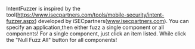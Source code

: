 IntentFuzzer is inspired by the tool(https://www.isecpartners.com/tools/mobile-security/intent-fuzzer.aspx)
developed by iSECpartners(www.isecpartners.com).
You can specify an application,then either fuzz a single component or all components!
For a single component, just click an item listed. While click the "Null Fuzz All" button for all components!

